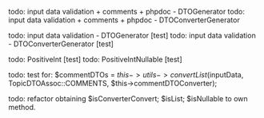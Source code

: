 todo: input data validation + comments + phpdoc - DTOGenerator
todo: input data validation + comments + phpdoc - DTOConverterGenerator

todo: input data validation - DTOGenerator          [test]
todo: input data validation - DTOConverterGenerator [test]

todo: PositiveInt         [test]
todo: PositiveIntNullable [test]

todo: test for: $commentDTOs = $this->utils->convertList($inputData, TopicDTOAssoc::COMMENTS, $this->commentDTOConverter);

todo: refactor obtaining $isConverterConvert; $isList; $isNullable to own method.